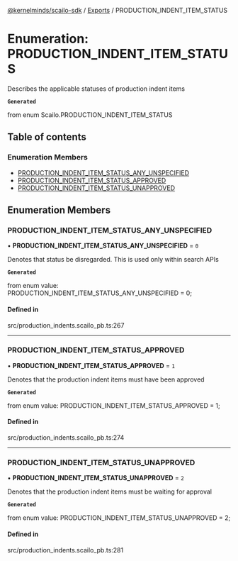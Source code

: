 [@kernelminds/scailo-sdk](../README.md) / [Exports](../modules.md) / PRODUCTION\_INDENT\_ITEM\_STATUS

# Enumeration: PRODUCTION\_INDENT\_ITEM\_STATUS

Describes the applicable statuses of production indent items

**`Generated`**

from enum Scailo.PRODUCTION_INDENT_ITEM_STATUS

## Table of contents

### Enumeration Members

- [PRODUCTION\_INDENT\_ITEM\_STATUS\_ANY\_UNSPECIFIED](PRODUCTION_INDENT_ITEM_STATUS.md#production_indent_item_status_any_unspecified)
- [PRODUCTION\_INDENT\_ITEM\_STATUS\_APPROVED](PRODUCTION_INDENT_ITEM_STATUS.md#production_indent_item_status_approved)
- [PRODUCTION\_INDENT\_ITEM\_STATUS\_UNAPPROVED](PRODUCTION_INDENT_ITEM_STATUS.md#production_indent_item_status_unapproved)

## Enumeration Members

### PRODUCTION\_INDENT\_ITEM\_STATUS\_ANY\_UNSPECIFIED

• **PRODUCTION\_INDENT\_ITEM\_STATUS\_ANY\_UNSPECIFIED** = ``0``

Denotes that status be disregarded. This is used only within search APIs

**`Generated`**

from enum value: PRODUCTION_INDENT_ITEM_STATUS_ANY_UNSPECIFIED = 0;

#### Defined in

src/production_indents.scailo_pb.ts:267

___

### PRODUCTION\_INDENT\_ITEM\_STATUS\_APPROVED

• **PRODUCTION\_INDENT\_ITEM\_STATUS\_APPROVED** = ``1``

Denotes that the production indent items must have been approved

**`Generated`**

from enum value: PRODUCTION_INDENT_ITEM_STATUS_APPROVED = 1;

#### Defined in

src/production_indents.scailo_pb.ts:274

___

### PRODUCTION\_INDENT\_ITEM\_STATUS\_UNAPPROVED

• **PRODUCTION\_INDENT\_ITEM\_STATUS\_UNAPPROVED** = ``2``

Denotes that the production indent items must be waiting for approval

**`Generated`**

from enum value: PRODUCTION_INDENT_ITEM_STATUS_UNAPPROVED = 2;

#### Defined in

src/production_indents.scailo_pb.ts:281
